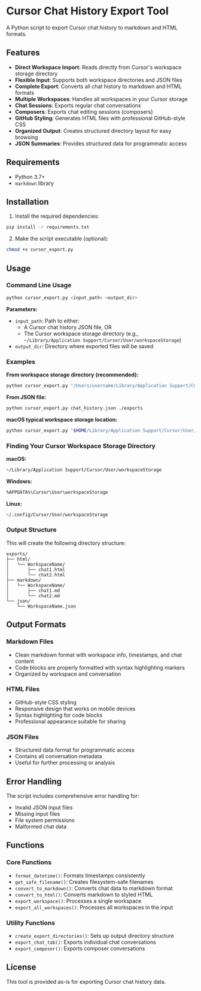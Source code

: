 # Cursor Chat History Export Tool

A Python script to export Cursor chat history to markdown and HTML formats.

## Features

- **Direct Workspace Import**: Reads directly from Cursor's workspace storage directory
- **Flexible Input**: Supports both workspace directories and JSON files
- **Complete Export**: Converts all chat history to markdown and HTML formats
- **Multiple Workspaces**: Handles all workspaces in your Cursor storage
- **Chat Sessions**: Exports regular chat conversations
- **Composers**: Exports chat editing sessions (composers)
- **GitHub Styling**: Generates HTML files with professional GitHub-style CSS
- **Organized Output**: Creates structured directory layout for easy browsing
- **JSON Summaries**: Provides structured data for programmatic access

## Requirements

- Python 3.7+
- `markdown` library

## Installation

1. Install the required dependencies:

```bash
pip install -r requirements.txt
```

2. Make the script executable (optional):

```bash
chmod +x cursor_export.py
```

## Usage

### Command Line Usage

```bash
python cursor_export.py <input_path> <output_dir>
```

**Parameters:**

- `input_path`: Path to either:
  - A Cursor chat history JSON file, OR
  - The Cursor workspace storage directory (e.g., `~/Library/Application Support/Cursor/User/workspaceStorage`)
- `output_dir`: Directory where exported files will be saved

### Examples

**From workspace storage directory (recommended):**

```bash
python cursor_export.py "/Users/username/Library/Application Support/Cursor/User/workspaceStorage" ./exports
```

**From JSON file:**

```bash
python cursor_export.py chat_history.json ./exports
```

**macOS typical workspace storage location:**

```bash
python cursor_export.py "$HOME/Library/Application Support/Cursor/User/workspaceStorage" ./cursor_exports
```

### Finding Your Cursor Workspace Storage Directory

**macOS:**

```bash
~/Library/Application Support/Cursor/User/workspaceStorage
```

**Windows:**

```bash
%APPDATA%\Cursor\User\workspaceStorage
```

**Linux:**

```bash
~/.config/Cursor/User/workspaceStorage
```

### Output Structure

This will create the following directory structure:

```
exports/
├── html/
│   └── WorkspaceName/
│       ├── chat1.html
│       └── chat2.html
├── markdown/
│   └── WorkspaceName/
│       ├── chat1.md
│       └── chat2.md
└── json/
    └── WorkspaceName.json
```

## Output Formats

### Markdown Files

- Clean markdown format with workspace info, timestamps, and chat content
- Code blocks are properly formatted with syntax highlighting markers
- Organized by workspace and conversation

### HTML Files

- GitHub-style CSS styling
- Responsive design that works on mobile devices
- Syntax highlighting for code blocks
- Professional appearance suitable for sharing

### JSON Files

- Structured data format for programmatic access
- Contains all conversation metadata
- Useful for further processing or analysis

## Error Handling

The script includes comprehensive error handling for:

- Invalid JSON input files
- Missing input files
- File system permissions
- Malformed chat data

## Functions

### Core Functions

- `format_datetime()`: Formats timestamps consistently
- `get_safe_filename()`: Creates filesystem-safe filenames
- `convert_to_markdown()`: Converts chat data to markdown format
- `convert_to_html()`: Converts markdown to styled HTML
- `export_workspace()`: Processes a single workspace
- `export_all_workspaces()`: Processes all workspaces in the input

### Utility Functions

- `create_export_directories()`: Sets up output directory structure
- `export_chat_tab()`: Exports individual chat conversations
- `export_composer()`: Exports composer conversations

## License

This tool is provided as-is for exporting Cursor chat history data.

